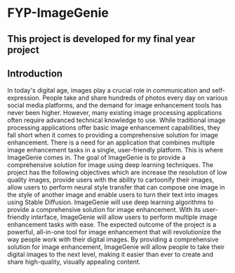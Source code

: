 # FYP-ImageGenie

## This project is developed for my final year project

## Introduction
In today's digital age, images play a crucial role in communication and self-expression. People take and share hundreds of photos every day on various social media platforms, and the demand for image enhancement tools has never been higher. However, many existing image processing applications often require advanced technical knowledge to use. While traditional image processing applications offer basic image enhancement capabilities, they fall short when it comes to providing a comprehensive solution for image enhancement. There is a need for an application that combines multiple image enhancement tasks in a single, user-friendly platform. This is where ImageGenie comes in. The goal of ImageGenie is to provide a comprehensive solution for image using deep learning techniques. The project has the following objectives which are increase the resolution of low quality images, provide users with the ability to cartoonify their images, allow users to perform neural style transfer that can compose one image in the style of another image and enable users to turn their text into images using Stable Diffusion. ImageGenie will use deep learning algorithms to provide a comprehensive solution for image enhancement. With its user-friendly interface, ImageGenie will allow users to perform multiple image enhancement tasks with ease. The expected outcome of the project is a powerful, all-in-one tool for image enhancement that will revolutionize the way people work with their digital images. By providing a comprehensive solution for image enhancement, ImageGenie will allow people to take their digital images to the next level, making it easier than ever to create and share high-quality, visually appealing content.
